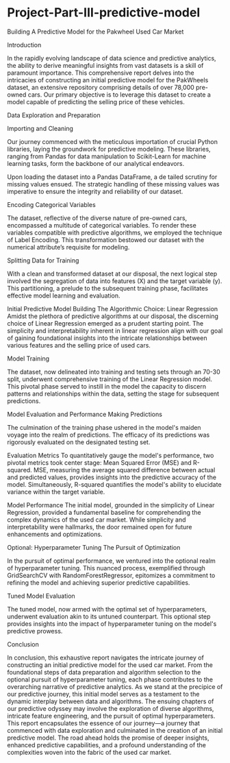 # Project-Part-III-predictive-model

Building A Predictive Model for the Pakwheel Used Car Market

Introduction

In the rapidly evolving landscape of data science and predictive analytics, the ability to derive meaningful insights from vast datasets is a skill of paramount importance. This comprehensive report delves into the intricacies of constructing an initial predictive model for the PakWheels dataset, an extensive repository comprising details of over 78,000 pre-owned cars. Our primary objective is to leverage this dataset to create a model capable of predicting the selling price of these vehicles.

Data Exploration and Preparation

Importing and Cleaning

Our journey commenced with the meticulous importation of crucial Python libraries, laying the groundwork for predictive modeling. These libraries, ranging from Pandas for data manipulation to Scikit-Learn for machine learning tasks, form the backbone of our analytical endeavors.

Upon loading the dataset into a Pandas DataFrame, a de tailed scrutiny for missing values ensued. The strategic handling of these missing values was imperative to ensure the integrity and reliability of our dataset.

Encoding Categorical Variables

The dataset, reflective of the diverse nature of pre-owned cars, encompassed a multitude of categorical variables. To render these variables compatible with predictive algorithms, we employed the technique of Label Encoding. This transformation bestowed our dataset with the numerical attribute’s requisite for modeling.

Splitting Data for Training

With a clean and transformed dataset at our disposal, the next logical step involved the segregation of data into features (X) and the target variable (y). This partitioning, a prelude to the subsequent training phase, facilitates effective model learning and evaluation.

Initial Predictive Model Building
The Algorithmic Choice: Linear Regression
Amidst the plethora of predictive algorithms at our disposal, the discerning choice of Linear Regression emerged as a prudent starting point. The simplicity and interpretability inherent in linear regression align with our goal of gaining foundational insights into the intricate relationships between various features and the selling price of used cars.

Model Training

The dataset, now delineated into training and testing sets through an 70-30 split, underwent comprehensive training of the Linear Regression model. This pivotal phase served to instill in the model the capacity to discern patterns and relationships within the data, setting the stage for subsequent predictions.

Model Evaluation and Performance
Making Predictions

The culmination of the training phase ushered in the model's maiden voyage into the realm of predictions. The efficacy of its predictions was rigorously evaluated on the designated testing set.

Evaluation Metrics
To quantitatively gauge the model's performance, two pivotal metrics took center stage: Mean Squared Error (MSE) and R-squared. MSE, measuring the average squared difference between actual and predicted values, provides insights into the predictive accuracy of the model. Simultaneously, R-squared quantifies the model's ability to elucidate variance within the target variable.

Model Performance
The initial model, grounded in the simplicity of Linear Regression, provided a fundamental baseline for comprehending the complex dynamics of the used car market. While simplicity and interpretability were hallmarks, the door remained open for future enhancements and optimizations.

Optional: Hyperparameter Tuning
The Pursuit of Optimization

In the pursuit of optimal performance, we ventured into the optional realm of hyperparameter tuning. This nuanced process, exemplified through GridSearchCV with RandomForestRegressor, epitomizes a commitment to refining the model and achieving superior predictive capabilities.

Tuned Model Evaluation

The tuned model, now armed with the optimal set of hyperparameters, underwent evaluation akin to its untuned counterpart. This optional step provides insights into the impact of hyperparameter tuning on the model's predictive prowess.

Conclusion

In conclusion, this exhaustive report navigates the intricate journey of constructing an initial predictive model for the used car market. From the foundational steps of data preparation and algorithm selection to the optional pursuit of hyperparameter tuning, each phase contributes to the overarching narrative of predictive analytics. As we stand at the precipice of our predictive journey, this initial model serves as a testament to the dynamic interplay between data and algorithms. The ensuing chapters of our predictive odyssey may involve the exploration of diverse algorithms, intricate feature engineering, and the pursuit of optimal hyperparameters. This report encapsulates the essence of our journey—a journey that commenced with data exploration and culminated in the creation of an initial predictive model. The road ahead holds the promise of deeper insights, enhanced predictive capabilities, and a profound understanding of the complexities woven into the fabric of the used car market.
